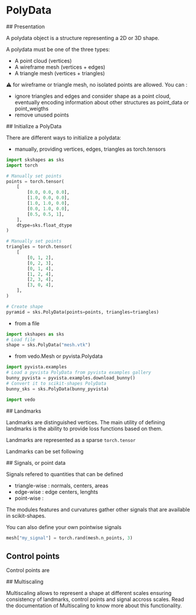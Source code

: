 # PolyData

## Presentation

A polydata object is a structure representing a 2D or 3D shape.

A polydata must be one of the three types:

- A point cloud (vertices)
- A wireframe mesh (vertices + edges)
- A triangle mesh (vertices + triangles)

:warning: for wireframe or triangle mesh, no isolated points are allowed. You can :

- ignore triangles and edges and consider shape as a point cloud, eventually encoding information about other structures as point_data or point_weigths
- remove unused points

## Initialize a PolyData

 There are different ways to initialize a polydata:

- manually, providing vertices, edges, triangles as torch.tensors
```python
import skshapes as sks
import torch

# Manually set points
points = torch.tensor(
    [
        [0.0, 0.0, 0.0],
        [1.0, 0.0, 0.0],
        [1.0, 1.0, 0.0],
        [0.0, 1.0, 0.0],
        [0.5, 0.5, 1],
    ],
    dtype=sks.float_dtype
)

# Manually set points
triangles = torch.tensor(
    [
        [0, 1, 2],
        [0, 2, 3],
        [0, 1, 4],
        [1, 2, 4],
        [2, 3, 4],
        [3, 0, 4],
    ],
)

# Create shape
pyramid = sks.PolyData(points=points, triangles=triangles)

```
- from a file
```python
import skshapes as sks
# Load file
shape = sks.PolyData("mesh.vtk")
```
- from vedo.Mesh or pyvista.Polydata
```python
import pyvista.examples
# Load a pyvista PolyData from pyvista examples gallery
bunny_pyvista = pyvista.examples.download_bunny()
# Convert it to scikit-shapes PolyData
bunny_sks = sks.PolyData(bunny_pyvista)

import vedo
```

## Landmarks

Landmarks are distinguished vertices. The main utility of defining landmarks is the ability to provide loss functions based on them.

Landmarks are represented as a sparse `torch.tensor`

Landmarks can be set following 

## Signals, or point data

Signals refered to quantities that can be defined

- triangle-wise : normals, centers, areas
- edge-wise : edge centers, lenghts
- point-wise : 

The modules features and curvatures gather other signals that are available in scikit-shapes.

You can also define your own pointwise signals
```python
mesh["my_signal"] = torch.rand(mesh.n_points, 3)
```

## Control points

Control points are 

## Multiscaling

Multiscaling allows to represent a shape at different scales ensuring consistency of landmarks, control points and signal accross scales. Read the documentation of Multiscaling to know more about this functionality.